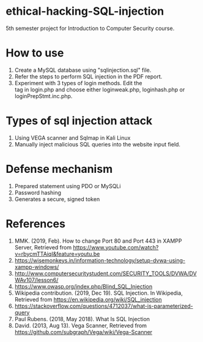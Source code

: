 # ethical-hacking-SQL-injection
5th semester project for Introduction to Computer Security course.

# How to use
1. Create a MySQL database using "sqlinjection.sql" file.
2. Refer the steps to perform SQL injection in the PDF report.
3. Experiment with 3 types of login methods. Edit the <form action=".php"> tag in login.php and choose either loginweak.php, loginhash.php or loginPrepStmt.inc.php.
  
 # Types of sql injection attack
 1. Using VEGA scanner and Sqlmap in Kali Linux
 2. Manually inject malicious SQL queries into the website input field.
 
 # Defense mechanism
 1. Prepared statement using PDO or MySQLi
 2. Password hashing
 3. Generates a secure, signed token
 
 # References
1. MMK. (2019, Feb). How to change Port 80 and Port 443 in XAMPP Server, Retrieved from https://www.youtube.com/watch?v=rbycmTTAiqI&feature=youtu.be
2. https://wisemonkeys.in/information-technology/setup-dvwa-using-xampp-windows/
3. http://www.computersecuritystudent.com/SECURITY_TOOLS/DVWA/DVWAv107/lesson6/
4. https://www.owasp.org/index.php/Blind_SQL_Injection
5. Wikipedia contribution. (2019, Dec 19). SQL Injection. In Wikipedia, Retrieved from https://en.wikipedia.org/wiki/SQL_injection
6. https://stackoverflow.com/questions/4712037/what-is-parameterized-query
7. Paul Rubens. (2018, May 2018). What Is SQL Injection
8. David. (2013, Aug 13). Vega Scanner, Retrieved from https://github.com/subgraph/Vega/wiki/Vega-Scanner
